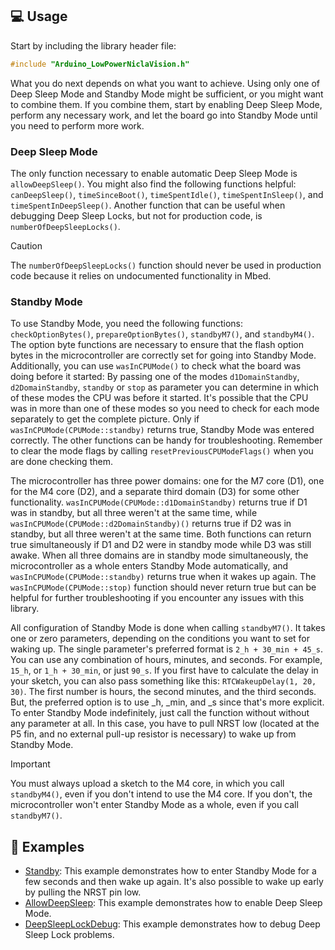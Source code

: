 ## 💻 Usage

Start by including the library header file:

```cpp
#include "Arduino_LowPowerNiclaVision.h"
```

What you do next depends on what you want to achieve. Using only one of Deep Sleep Mode and Standby Mode might be sufficient, or you might want to combine them. If you combine them, start by enabling Deep Sleep Mode, perform any necessary work, and let the board go into Standby Mode until you need to perform more work.

### Deep Sleep Mode

The only function necessary to enable automatic Deep Sleep Mode is `allowDeepSleep()`. You might also find the following functions helpful: `canDeepSleep()`, `timeSinceBoot()`, `timeSpentIdle()`, `timeSpentInSleep()`, and `timeSpentInDeepSleep()`. Another function that can be useful when debugging Deep Sleep Locks, but not for production code, is `numberOfDeepSleepLocks()`.

> [!CAUTION]
> The `numberOfDeepSleepLocks()` function should never be used in production code because it relies on undocumented functionality in Mbed.

### Standby Mode

To use Standby Mode, you need the following functions: `checkOptionBytes()`, `prepareOptionBytes()`, `standbyM7()`, and `standbyM4()`. The option byte functions are necessary to ensure that the flash option bytes in the microcontroller are correctly set for going into Standby Mode. 
Additionally, you can use `wasInCPUMode()` to check what the board was doing before it started:
By passing one of the modes `d1DomainStandby`, `d2DomainStandby`, `standby` or `stop` as parameter you can determine in which of these modes the CPU was before it started. It's possible that the CPU was in more than one of these modes so you need to check for each mode separately to get the complete picture.
Only if `wasInCPUMode(CPUMode::standby)` returns true, Standby Mode was entered correctly. The other functions can be handy for troubleshooting. Remember to clear the mode flags by calling `resetPreviousCPUModeFlags()` when you are done checking them.

The microcontroller has three power domains: one for the M7 core (D1), one for the M4 core (D2), and a separate third domain (D3) for some other functionality. `wasInCPUMode(CPUMode::d1DomainStandby)` returns true if D1 was in standby, but all three weren't at the same time, while `wasInCPUMode(CPUMode::d2DomainStandby)()` returns true if D2 was in standby, but all three weren't at the same time. Both functions can return true simultaneously if D1 and D2 were in standby mode while D3 was still awake. When all three domains are in standby mode simultaneously, the microcontroller as a whole enters Standby Mode automatically, and `wasInCPUMode(CPUMode::standby)` returns true when it wakes up again. The `wasInCPUMode(CPUMode::stop)` function should never return true but can be helpful for further troubleshooting if you encounter any issues with this library.

All configuration of Standby Mode is done when calling `standbyM7()`. It takes one or zero parameters, depending on the conditions you want to set for waking up. The single parameter's preferred format is `2_h + 30_min + 45_s`. You can use any combination of hours, minutes, and seconds. For example, `15_h`, or `1_h + 30_min`, or just `90_s`. If you first have to calculate the delay in your sketch, you can also pass something like this: `RTCWakeupDelay(1, 20, 30)`. The first number is hours, the second minutes, and the third seconds. But, the preferred option is to use _h, _min, and _s since that's more explicit. To enter Standby Mode indefinitely, just call the function without without any parameter at all. In this case, you have to pull NRST low (located at the P5 fin, and no external pull-up resistor is necessary) to wake up from Standby Mode.

> [!IMPORTANT]
> You must always upload a sketch to the M4 core, in which you call `standbyM4()`, even if you don't intend to use the M4 core. If you don't, the microcontroller won't enter Standby Mode as a whole, even if you call `standbyM7()`.

## 👀 Examples

- [Standby](../examples/Standby): This example demonstrates how to enter Standby Mode for a few seconds and then wake up again. It's also possible to wake up early by pulling the NRST pin low.
- [AllowDeepSleep](../examples/AllowDeepSleep): This example demonstrates how to enable Deep Sleep Mode.
- [DeepSleepLockDebug](../examples/DeepSleepLockDebug): This example demonstrates how to debug Deep Sleep Lock problems.